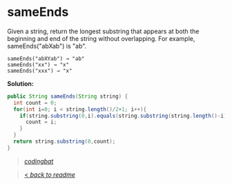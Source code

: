 # sameEnds

Given a string, return the longest substring that appears at both the beginning and end of the string without overlapping. For example, sameEnds("abXab") is "ab".

```
sameEnds("abXYab") → "ab"
sameEnds("xx") → "x"
sameEnds("xxx") → "x"
```

**Solution:**

```java
public String sameEnds(String string) {
  int count = 0;
  for(int i=0; i < string.length()/2+1; i++){
    if(string.substring(0,i).equals(string.substring(string.length()-i))){
      count = i;
    }
  }
  return string.substring(0,count);
}
```

> _[codingbat](https://codingbat.com/prob/p131516)_

> [< _back to readme_](FINDREPLACEREADME)